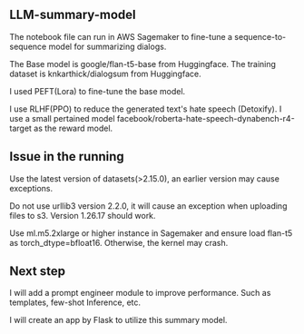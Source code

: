 ## LLM-summary-model
The notebook file can run in AWS Sagemaker to fine-tune a sequence-to-sequence model for summarizing dialogs.

The Base model is google/flan-t5-base from Huggingface. The training dataset is knkarthick/dialogsum from Huggingface.

I used PEFT(Lora) to fine-tune the base model.

I use RLHF(PPO) to reduce the generated text's hate speech (Detoxify). I use a small pertained model facebook/roberta-hate-speech-dynabench-r4-target as the reward model.

## Issue in the running
Use the latest version of datasets(>2.15.0), an earlier version may cause exceptions.

Do not use urllib3 version 2.2.0, it will cause an exception when uploading files to s3. Version 1.26.17 should work.

Use ml.m5.2xlarge or higher instance in Sagemaker and ensure load flan-t5 as torch_dtype=bfloat16. Otherwise, the kernel may crash.

## Next step
I will add a prompt engineer module to improve performance. Such as templates, few-shot Inference, etc.

I will create an app by Flask to utilize this summary model.
